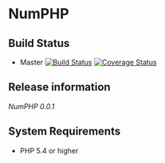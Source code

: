 NumPHP
======

## Build Status

* Master
[![Build Status](https://travis-ci.org/GordonLesti/NumPHP.svg?branch=master)](https://travis-ci.org/GordonLesti/NumPHP)
[![Coverage Status](https://coveralls.io/repos/GordonLesti/NumPHP/badge.png?branch=master)](https://coveralls.io/r/GordonLesti/NumPHP?branch=master)

## Release information

*NumPHP 0.0.1*

## System Requirements

* PHP 5.4 or higher
